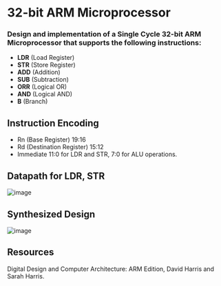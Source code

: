 # 32-bit ARM Microprocessor

### Design and implementation of a Single Cycle 32-bit ARM Microprocessor that supports the following instructions:
- **LDR** (Load Register)
- **STR** (Store Register)
- **ADD** (Addition)
- **SUB** (Subtraction)
- **ORR** (Logical OR)
- **AND** (Logical AND)
- **B** (Branch)

## Instruction Encoding
- Rn (Base Register) 19:16 
- Rd (Destination Register) 15:12
- Immediate 11:0 for LDR and STR, 7:0 for ALU operations.

## Datapath for LDR, STR
![image](https://github.com/user-attachments/assets/555e6c4b-3b69-4557-92b6-6741b9ab5b21)

## Synthesized Design
![image](https://github.com/user-attachments/assets/092edd26-5ae1-4e58-ab47-6ad8cd20813d)

## Resources
Digital Design and Computer Architecture: ARM Edition, David Harris and Sarah Harris.

